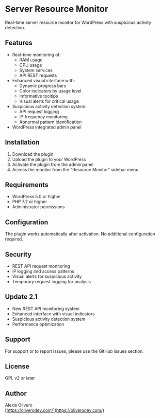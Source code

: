 # Server Resource Monitor

Real-time server resource monitor for WordPress with suspicious activity detection.

## Features

- Real-time monitoring of:
  - RAM usage
  - CPU usage
  - System services
  - API REST requests
- Enhanced visual interface with:
  - Dynamic progress bars
  - Color indicators by usage level
  - Informative tooltips
  - Visual alerts for critical usage
- Suspicious activity detection system:
  - API request logging
  - IP frequency monitoring
  - Abnormal pattern identification
- WordPress integrated admin panel

## Installation

1. Download the plugin
2. Upload the plugin to your WordPress
3. Activate the plugin from the admin panel
4. Access the monitor from the "Resource Monitor" sidebar menu

## Requirements

- WordPress 5.0 or higher
- PHP 7.2 or higher
- Administrator permissions

## Configuration

The plugin works automatically after activation. No additional configuration required.

## Security

- REST API request monitoring
- IP logging and access patterns
- Visual alerts for suspicious activity
- Temporary request logging for analysis

## Update 2.1

- New REST API monitoring system
- Enhanced interface with visual indicators
- Suspicious activity detection system
- Performance optimization

## Support

For support or to report issues, please use the GitHub issues section.

## License

GPL v2 or later

## Author

Alexis Olivero  
[https://oliverodev.com/](https://oliverodev.com/)
